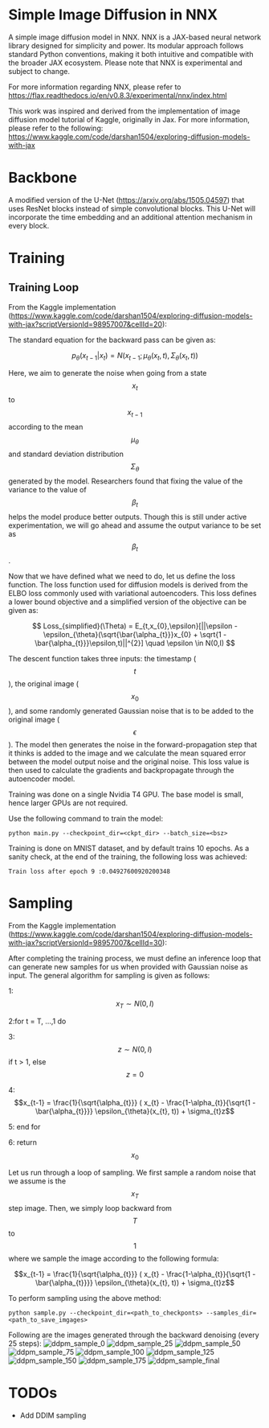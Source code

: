 # Simple Image Diffusion in NNX
A simple image diffusion model in NNX. NNX is a JAX-based neural network library designed for simplicity and power. Its modular approach follows standard Python conventions, making it both intuitive and compatible with the broader JAX ecosystem. Please note that NNX is experimental and subject to change.

For more information regarding NNX, please refer to https://flax.readthedocs.io/en/v0.8.3/experimental/nnx/index.html

This work was inspired and derived from the implementation of image diffusion model tutorial of Kaggle, originally in Jax. For more information, please refer to the following:
https://www.kaggle.com/code/darshan1504/exploring-diffusion-models-with-jax


# Backbone
A modified version of the U-Net (https://arxiv.org/abs/1505.04597) that uses ResNet blocks instead of simple convolutional blocks. This U-Net will incorporate the time embedding and an additional attention mechanism in every block.


# Training

## Training Loop

From the Kaggle implementation (https://www.kaggle.com/code/darshan1504/exploring-diffusion-models-with-jax?scriptVersionId=98957007&cellId=20):

The standard equation for the backward pass can be given as:

$$p_{\theta}(x_{t-1} | x_{t}) = N(x_{t-1};\mu_{\theta}(x_{t}, t), \Sigma_{\theta}(x_{t}, t)) $$

Here, we aim to generate the noise when going from a state  $$x_{t}$$ to $$x_{t-1}$$ according to the mean $$\mu_{\theta}$$ and standard deviation distribution $$\Sigma_{\theta}$$ generated by the model. Researchers found that fixing the value of the variance to the value of $$\beta_{t}$$ helps the model produce better outputs. Though this is still under active experimentation, we will go ahead and assume the output variance to be set as $$\beta_{t}$$.

Now that we have defined what we need to do, let us define the loss function. The loss function used for diffusion models is derived from the ELBO loss commonly used with variational autoencoders. This loss defines a lower bound objective and a simplified version of the objective can be given as:

$$ Loss_{simplified}(\Theta) = E_{t,x_{0},\epsilon}[||\epsilon - \epsilon_{\theta}(\sqrt{\bar{\alpha_{t}}}x_{0} + \sqrt{1 - \bar{\alpha_{t}}}\epsilon,t)||^{2}]  \quad \epsilon \in N(0,I) $$

The descent function takes three inputs: the timestamp ($$t$$), the original image ($$x_{0}$$), and some randomly generated Gaussian noise that is to be added to the original image ( $$\epsilon$$). The model then generates the noise in the forward-propagation step that it thinks is added to the image and we calculate the mean squared error between the model output noise and the original noise. This loss value is then used to calculate the gradients and backpropagate through the autoencoder model.
 

Training was done on a single Nvidia T4 GPU. The base model is small, hence larger GPUs are not required.

Use the following command to train the model:

```
python main.py --checkpoint_dir=<ckpt_dir> --batch_size=<bsz>
```

Training is done on MNIST dataset, and by default trains 10 epochs. As a sanity check, at the end of the training, the following loss was achieved:
```
Train loss after epoch 9 :0.04927600920200348
```

# Sampling

From the Kaggle implementation (https://www.kaggle.com/code/darshan1504/exploring-diffusion-models-with-jax?scriptVersionId=98957007&cellId=30):

After completing the training process, we must define an inference loop that can generate new samples for us when provided with Gaussian noise as input. The general algorithm for sampling is given as follows:

1: $$x_{T} \sim N(0,I)$$

2:for t = T, ...,1 do

3: $$z \sim N(0,I) $$ if t > 1, else $$z=0$$

4: $$x_{t-1} = \frac{1}{\sqrt{\alpha_{t}}} ( x_{t} - \frac{1-\alpha_{t}}{\sqrt{1 - \bar{\alpha_{t}}}} \epsilon_{\theta}(x_{t}, t)) + \sigma_{t}z$$

5: end for

6: return $$x_{0}$$


Let us run through a loop of sampling. We first sample a random noise that we assume is the  $$x_{T}$$ step image. Then, we simply loop backward from $$T$$ to $$1$$ where we sample the image according to the following formula:


$$x_{t-1} = \frac{1}{\sqrt{\alpha_{t}}} ( x_{t} - \frac{1-\alpha_{t}}{\sqrt{1 - \bar{\alpha_{t}}}} \epsilon_{\theta}(x_{t}, t)) + \sigma_{t}z$$

To perform sampling using the above method:
```
python sample.py --checkpoint_dir=<path_to_checkponts> --samples_dir=<path_to_save_imgages>
```

Following are the images generated through the backward denoising (every 25 steps):
![ddpm_sample_0](https://github.com/user-attachments/assets/92ea2e73-30f6-4a52-ad7b-e0a3e8e7e5ea)
![ddpm_sample_25](https://github.com/user-attachments/assets/0203d022-1930-4d5c-9038-ed0c7b2f09a0)
![ddpm_sample_50](https://github.com/user-attachments/assets/9ed49a9b-b1eb-46de-8bf7-2036a2361cfa)
![ddpm_sample_75](https://github.com/user-attachments/assets/97550e2f-022d-446a-919e-355efe0f2f32)
![ddpm_sample_100](https://github.com/user-attachments/assets/ca29aae4-2c72-4277-b026-85edac5ec838)
![ddpm_sample_125](https://github.com/user-attachments/assets/6fde495c-4162-41a0-9a9f-96cfd9395033)
![ddpm_sample_150](https://github.com/user-attachments/assets/4ce37213-5703-447e-be0a-8b04ff1030fa)
![ddpm_sample_175](https://github.com/user-attachments/assets/88f37b8d-ea92-473c-8d06-63a39c4a0fea)
![ddpm_sample_final](https://github.com/user-attachments/assets/6efdf913-57fa-477e-a3ad-3c133ec11848)




# TODOs
- Add DDIM sampling




